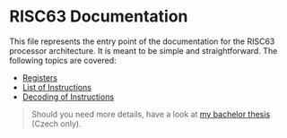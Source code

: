 # RISC63 Documentation

This file represents the entry point of the documentation for the RISC63 processor architecture. It is meant to be simple and straightforward. The following topics are covered:

* [Registers](registers.md)
* [List of Instructions](instructions.md)
* [Decoding of Instructions](decoding.md)

> Should you need more details, have a look at [my bachelor thesis](https://github.com/dominiksalvet/bachelor-thesis) (Czech only).

